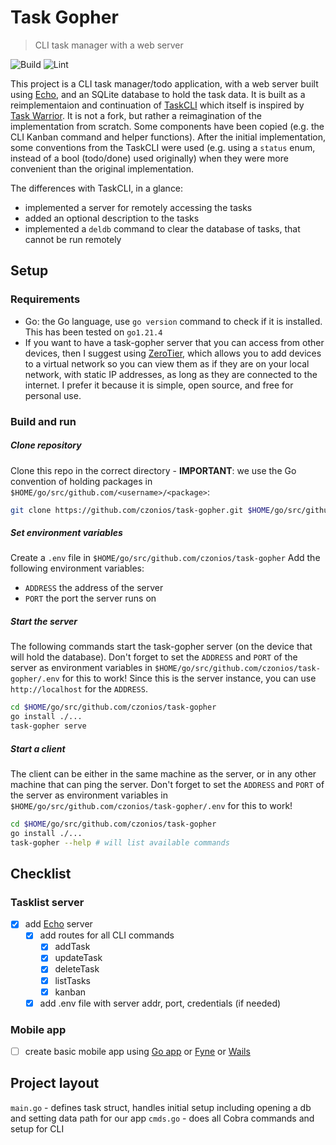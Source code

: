 # Task Gopher
> CLI task manager with a web server

![Build](https://github.com/czonios/task-gopher/actions/workflows/go.yml/badge.svg)
![Lint](https://github.com/czonios/task-gopher/actions/workflows/lint.yml/badge.svg)

This project is a CLI task manager/todo application, with a web server built using [Echo][echo], and an SQLite database to hold the task data.
It is built as a reimplementaion and continuation of [TaskCLI](https://github.com/charmbracelet/taskcli/tree/main) which itself is inspired by [Task Warrior](https://taskwarrior.org/). It is not a fork, but rather a reimagination of the implementation from scratch. Some components have been copied (e.g. the CLI Kanban command and helper functions). After the initial implementation, some conventions from the TaskCLI were used (e.g. using a `status` enum, instead of a bool (todo/done) used originally) when they were more convenient than the original implementation.

The differences with TaskCLI, in a glance:
- implemented a server for remotely accessing the tasks
- added an optional description to the tasks
- implemented a `deldb` command to clear the database of tasks, that cannot be run remotely

## Setup

### Requirements
- Go: the Go language, use `go version` command to check if it is installed. This has been tested on `go1.21.4`
- If you want to have a task-gopher server that you can access from other devices, then I suggest using [ZeroTier][zerotier], which allows you to add devices to a virtual network so you can view them as if they are on your local network, with static IP addresses, as long as they are connected to the internet. I prefer it because it is simple, open source, and free for personal use.

### Build and run
##### Clone repository
Clone this repo in the correct directory - **IMPORTANT**: we use the Go convention of holding packages in `$HOME/go/src/github.com/<username>/<package>`:
```sh
git clone https://github.com/czonios/task-gopher.git $HOME/go/src/github.com/czonios
```

##### Set environment variables
Create a `.env` file in `$HOME/go/src/github.com/czonios/task-gopher`
Add the following environment variables:
- `ADDRESS` the address of the server
- `PORT` the port the server runs on

##### Start the server
The following commands start the task-gopher server (on the device that will hold the database). Don't forget to set the `ADDRESS` and `PORT` of the server as environment variables in `$HOME/go/src/github.com/czonios/task-gopher/.env` for this to work! Since this is the server instance, you can use `http://localhost` for the `ADDRESS`.
```sh
cd $HOME/go/src/github.com/czonios/task-gopher
go install ./...
task-gopher serve
```

##### Start a client
The client can be either in the same machine as the server, or in any other machine that can ping the server. Don't forget to set the `ADDRESS` and `PORT` of the server as environment variables in `$HOME/go/src/github.com/czonios/task-gopher/.env` for this to work!
```sh
cd $HOME/go/src/github.com/czonios/task-gopher
go install ./...
task-gopher --help # will list available commands
```

## Checklist

### Tasklist server
- [x] add [Echo] server
  - [x] add routes for all CLI commands
    - [x] addTask
    - [x] updateTask
    - [x] deleteTask
    - [x] listTasks
    - [x] kanban
  - [x] add .env file with server addr, port, credentials (if needed)

### Mobile app
- [ ] create basic mobile app using [Go app][gomobile] or [Fyne][fyne] or [Wails][wails]

## Project layout

`main.go` - defines task struct, handles initial setup including opening a db and setting data path for our app
`cmds.go` - does all Cobra commands and setup for CLI

[lipgloss]: https://github.com/charmbracelet/lipgloss
[charm]: https://github.com/charmbracelet/charm
[cobra]: https://github.com/spf13/cobra
[kanban-video]: https://www.youtube.com/watch?v=ZA93qgdLUzM&list=PLLLtqOZfy0pcFoSIeGXO-SOaP9qLqd_H6
[fyne]: https://fyne.io/
[wails]: https://wails.io/
[gomobile]: https://pkg.go.dev/golang.org/x/mobile/app
[zerotier]: https://www.zerotier.com/
[echo]: https://echo.labstack.com/